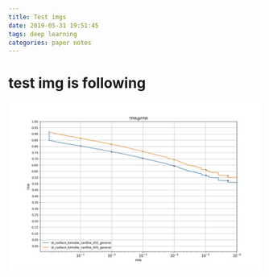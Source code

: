 ```yaml
---
title: Test imgs
date: 2019-05-31 19:51:45
tags: deep learning
categories: paper notes
---
```


# test img is following
![](Test-imgs/7C63D9FE093C56969386518B57F1C614.jpg)
